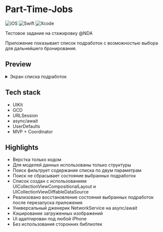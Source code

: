 # Part-Time-Jobs
![iOS](https://img.shields.io/badge/iOS-15%20-white?logo=Apple&logoColor=white)
![Swift](https://img.shields.io/badge/Swift-5.8.1-red?logo=Swift&logoColor=red)
![Xcode](https://img.shields.io/badge/Xcode-14.3.1%20-00B2FF?logo=Xcode&logoColor=00B2FF)

Тестовое задание на стажировку @NDA

Приложение показывает список подработок с возможностью выбора для дальнейшего бронирования.

## Preview
<details>
<summary>Экран списка подработок</summary>
 
![JobListScreen](https://github.com/2late2bad/PartTimeJobs/assets/121951550/73e95086-f234-49dc-9e94-77afb91fe13b) |

</details>

## Tech stack
* UIKit
* GCD
* URLSession
* async/await
* UserDefaults
* MVP + Coordinator

## Highlights
* Верстка только кодом
* Для моделей данных использованы только структуры
* Поиск фильтрует содержание списка по двум параметрам
* Поиск не сбрасывает состояние выбранных подработок
* Список создан с использованием UICollectionViewCompositionalLayout и UICollectionViewDiffableDataSource
* Реализовано восстановление состояния выбранных подработок после перезапуска приложения
* Универсальный дженерик NetworkService на async/await
* Кэширование загруженных изображений
* UI адаптирован под любой iPhone
* Без использования сторонних библиотек
